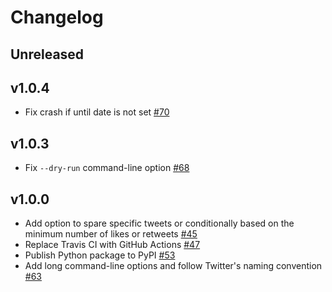 # Changelog

## Unreleased

## v1.0.4

- Fix crash if until date is not set [\#70](https://github.com/koenrh/delete-tweets/pull/70)

## v1.0.3

- Fix `--dry-run` command-line option [\#68](https://github.com/koenrh/delete-tweets/pull/68)

## v1.0.0

- Add option to spare specific tweets or conditionally based on the minimum number
    of likes or retweets [\#45](https://github.com/koenrh/delete-tweets/pull/45)
- Replace Travis CI with GitHub Actions [\#47](https://github.com/koenrh/delete-tweets/pull/47)
- Publish Python package to PyPI [\#53](https://github.com/koenrh/delete-tweets/pull/53)
- Add long command-line options and follow Twitter's naming convention [\#63](https://github.com/koenrh/delete-tweets/pull/63)
